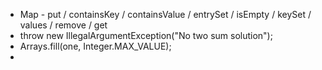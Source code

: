 - Map - put / containsKey / containsValue / entrySet / isEmpty / keySet / values / remove / get 
- throw new IllegalArgumentException("No two sum solution");
- Arrays.fill(one, Integer.MAX_VALUE);
- 

